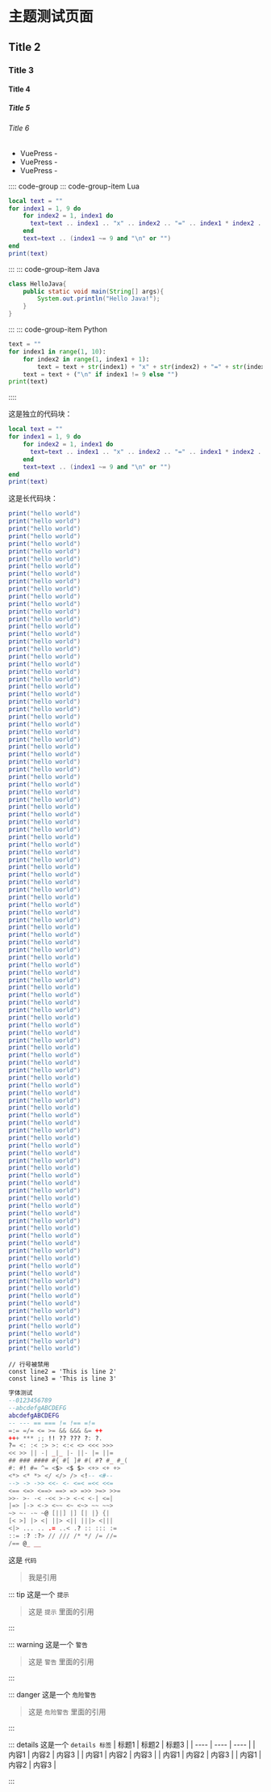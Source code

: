 # 主题测试页面
## Title 2
### Title 3
#### Title 4
##### Title 5
###### Title 6

- VuePress - <Badge type="tip" text="v2" vertical="top" />
- VuePress - <Badge type="warning" text="v2" vertical="middle" />
- VuePress - <Badge type="danger" text="v2" vertical="bottom" />

:::: code-group
::: code-group-item Lua
``` lua ts{4,6}
local text = ""
for index1 = 1, 9 do
    for index2 = 1, index1 do
      text=text .. index1 .. "x" .. index2 .. "=" .. index1 * index2 .. (index2 ~= 9 and " " or "")
    end
    text=text .. (index1 ~= 9 and "\n" or "")
end
print(text)
```
:::
::: code-group-item Java
``` java ts{1,3}
class HelloJava{
    public static void main(String[] args){
        System.out.println("Hello Java!");
    }
}
```
:::
::: code-group-item Python
``` python
text = ""
for index1 in range(1, 10):
    for index2 in range(1, index1 + 1):
        text = text + str(index1) + "x" + str(index2) + "=" + str(index1 * index2) + (" " if index2 != index1 else "")
    text = text + ("\n" if index1 != 9 else "")
print(text)
```
::::

这是独立的代码块：

``` lua 
local text = ""
for index1 = 1, 9 do
    for index2 = 1, index1 do
      text=text .. index1 .. "x" .. index2 .. "=" .. index1 * index2 .. (index2 ~= 9 and " " or "")
    end
    text=text .. (index1 ~= 9 and "\n" or "")
end
print(text)
```

这是长代码块：
``` lua ts{112}
print("hello world")
print("hello world")
print("hello world")
print("hello world")
print("hello world")
print("hello world")
print("hello world")
print("hello world")
print("hello world")
print("hello world")
print("hello world")
print("hello world")
print("hello world")
print("hello world")
print("hello world")
print("hello world")
print("hello world")
print("hello world")
print("hello world")
print("hello world")
print("hello world")
print("hello world")
print("hello world")
print("hello world")
print("hello world")
print("hello world")
print("hello world")
print("hello world")
print("hello world")
print("hello world")
print("hello world")
print("hello world")
print("hello world")
print("hello world")
print("hello world")
print("hello world")
print("hello world")
print("hello world")
print("hello world")
print("hello world")
print("hello world")
print("hello world")
print("hello world")
print("hello world")
print("hello world")
print("hello world")
print("hello world")
print("hello world")
print("hello world")
print("hello world")
print("hello world")
print("hello world")
print("hello world")
print("hello world")
print("hello world")
print("hello world")
print("hello world")
print("hello world")
print("hello world")
print("hello world")
print("hello world")
print("hello world")
print("hello world")
print("hello world")
print("hello world")
print("hello world")
print("hello world")
print("hello world")
print("hello world")
print("hello world")
print("hello world")
print("hello world")
print("hello world")
print("hello world")
print("hello world")
print("hello world")
print("hello world")
print("hello world")
print("hello world")
print("hello world")
print("hello world")
print("hello world")
print("hello world")
print("hello world")
print("hello world")
print("hello world")
print("hello world")
print("hello world")
print("hello world")
print("hello world")
print("hello world")
print("hello world")
print("hello world")
print("hello world")
print("hello world")
print("hello world")
print("hello world")
print("hello world")
print("hello world")
print("hello world")
print("hello world")
print("hello world")
print("hello world")
print("hello world")
print("hello world")
print("hello world")
print("hello world")
print("hello world")
print("hello world")
print("hello world")
print("hello world")
print("hello world")
```

```ts:no-line-numbers
// 行号被禁用
const line2 = 'This is line 2'
const line3 = 'This is line 3'
```

``` lua
字体测试
--0123456789
--abcdefgABCDEFG
abcdefgABCDEFG
-- --- == === != !== =!=
=:= =/= <= >= && &&& &= ++
+++ *** ;; !! ?? ??? ?: ?.
?= <: :< :> >: <:< <> <<< >>>
<< >> || -| _|_ |- ||- |= ||=
## ### #### #{ #[ ]# #( #? #_ #_(
#: #! #= ^= <$> <$ $> <+> <+ +>
<*> <* *> </ </> /> <!-- <#--
--> -> ->> <<- <- <=< =<< <<=
<== <=> <==> ==> => =>> >=> >>=
>>- >- -< -<< >-> <-< <-| <=|
|=> |-> <-> <~~ <~ <~> ~~ ~~>
~> ~- -~ ~@ [||] |] [| |} {|
[< >] |> <| ||> <|| |||> <|||
<|> ... .. .= ..< .? :: ::: :=
::= :? :?> // /// /* */ /= //=
/== @_ __
```

这是 `代码`

>我是引用


::: tip
这是一个 `提示`
> 这是 `提示` 里面的引用

:::

::: warning
这是一个 `警告`
> 这是 `警告` 里面的引用

:::

::: danger
这是一个 `危险警告`
> 这是 `危险警告` 里面的引用

:::

::: details
这是一个 `details 标签`
| 标题1 | 标题2 | 标题3 |
| ---- | ---- | ---- |
| 内容1 | 内容2 | 内容3 |
| 内容1 | 内容2 | 内容3 |
| 内容1 | 内容2 | 内容3 |
| 内容1 | 内容2 | 内容3 |

:::